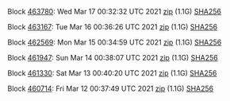 Block [463780](https://testnet-insight.dashevo.org/insight/block/0000011e1faae2d559cad3e71b87905db138d58bb8abeba9d7b7ce92893c41a7): Wed Mar 17 00:32:32 UTC 2021 [zip](https://dash-bootstrap.ams3.digitaloceanspaces.com/testnet/2021-03-17/bootstrap.dat.zip) (1.1G) [SHA256](https://dash-bootstrap.ams3.digitaloceanspaces.com/testnet/2021-03-17/sha256.txt)

Block [463167](https://testnet-insight.dashevo.org/insight/block/0000001a45d912d4980d632a2fbd317765ecebb9b587f1a3e07c661c28e5c601): Tue Mar 16 00:36:26 UTC 2021 [zip](https://dash-bootstrap.ams3.digitaloceanspaces.com/testnet/2021-03-16/bootstrap.dat.zip) (1.1G) [SHA256](https://dash-bootstrap.ams3.digitaloceanspaces.com/testnet/2021-03-16/sha256.txt)

Block [462569](https://testnet-insight.dashevo.org/insight/block/0000004afc9fe220da44ef2713155efce46d10e41a2e24affb93f23636f6c55a): Mon Mar 15 00:34:59 UTC 2021 [zip](https://dash-bootstrap.ams3.digitaloceanspaces.com/testnet/2021-03-15/bootstrap.dat.zip) (1.1G) [SHA256](https://dash-bootstrap.ams3.digitaloceanspaces.com/testnet/2021-03-15/sha256.txt)

Block [461947](https://testnet-insight.dashevo.org/insight/block/0000015227bf44f2359c547302e9c30b8134e10fa9451f2fb730eacddc713b36): Sun Mar 14 00:38:07 UTC 2021 [zip](https://dash-bootstrap.ams3.digitaloceanspaces.com/testnet/2021-03-14/bootstrap.dat.zip) (1.1G) [SHA256](https://dash-bootstrap.ams3.digitaloceanspaces.com/testnet/2021-03-14/sha256.txt)

Block [461330](https://testnet-insight.dashevo.org/insight/block/000000a8cd7003f6b42188fcfd95dff267d4479a7aa97f2c5b6ec518d8f68919): Sat Mar 13 00:40:20 UTC 2021 [zip](https://dash-bootstrap.ams3.digitaloceanspaces.com/testnet/2021-03-13/bootstrap.dat.zip) (1.1G) [SHA256](https://dash-bootstrap.ams3.digitaloceanspaces.com/testnet/2021-03-13/sha256.txt)

Block [460714](https://testnet-insight.dashevo.org/insight/block/000001c013bbcae499bc513b458e0f6d84d831386459953f58b1cb38366786c9): Fri Mar 12 00:37:49 UTC 2021 [zip](https://dash-bootstrap.ams3.digitaloceanspaces.com/testnet/2021-03-12/bootstrap.dat.zip) (1.1G) [SHA256](https://dash-bootstrap.ams3.digitaloceanspaces.com/testnet/2021-03-12/sha256.txt)
